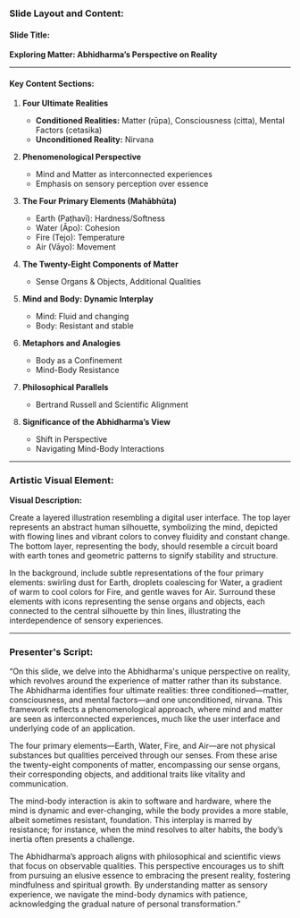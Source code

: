 ### Slide Layout and Content:

#### Slide Title: 
**Exploring Matter: Abhidharma’s Perspective on Reality**

---

#### Key Content Sections:

1. **Four Ultimate Realities**
   - **Conditioned Realities:** Matter (rūpa), Consciousness (citta), Mental Factors (cetasika)
   - **Unconditioned Reality:** Nirvana

2. **Phenomenological Perspective**
   - Mind and Matter as interconnected experiences
   - Emphasis on sensory perception over essence

3. **The Four Primary Elements (Mahābhūta)**
   - Earth (Paṭhavī): Hardness/Softness
   - Water (Āpo): Cohesion
   - Fire (Tejo): Temperature
   - Air (Vāyo): Movement

4. **The Twenty-Eight Components of Matter**
   - Sense Organs & Objects, Additional Qualities

5. **Mind and Body: Dynamic Interplay**
   - Mind: Fluid and changing
   - Body: Resistant and stable

6. **Metaphors and Analogies**
   - Body as a Confinement
   - Mind-Body Resistance

7. **Philosophical Parallels**
   - Bertrand Russell and Scientific Alignment

8. **Significance of the Abhidharma’s View**
   - Shift in Perspective
   - Navigating Mind-Body Interactions

---

### Artistic Visual Element:

**Visual Description:**

Create a layered illustration resembling a digital user interface. The top layer represents an abstract human silhouette, symbolizing the mind, depicted with flowing lines and vibrant colors to convey fluidity and constant change. The bottom layer, representing the body, should resemble a circuit board with earth tones and geometric patterns to signify stability and structure.

In the background, include subtle representations of the four primary elements: swirling dust for Earth, droplets coalescing for Water, a gradient of warm to cool colors for Fire, and gentle waves for Air. Surround these elements with icons representing the sense organs and objects, each connected to the central silhouette by thin lines, illustrating the interdependence of sensory experiences.

---

### Presenter's Script:

“On this slide, we delve into the Abhidharma's unique perspective on reality, which revolves around the experience of matter rather than its substance. The Abhidharma identifies four ultimate realities: three conditioned—matter, consciousness, and mental factors—and one unconditioned, nirvana. This framework reflects a phenomenological approach, where mind and matter are seen as interconnected experiences, much like the user interface and underlying code of an application.

The four primary elements—Earth, Water, Fire, and Air—are not physical substances but qualities perceived through our senses. From these arise the twenty-eight components of matter, encompassing our sense organs, their corresponding objects, and additional traits like vitality and communication.

The mind-body interaction is akin to software and hardware, where the mind is dynamic and ever-changing, while the body provides a more stable, albeit sometimes resistant, foundation. This interplay is marred by resistance; for instance, when the mind resolves to alter habits, the body’s inertia often presents a challenge.

The Abhidharma’s approach aligns with philosophical and scientific views that focus on observable qualities. This perspective encourages us to shift from pursuing an elusive essence to embracing the present reality, fostering mindfulness and spiritual growth. By understanding matter as sensory experience, we navigate the mind-body dynamics with patience, acknowledging the gradual nature of personal transformation.”